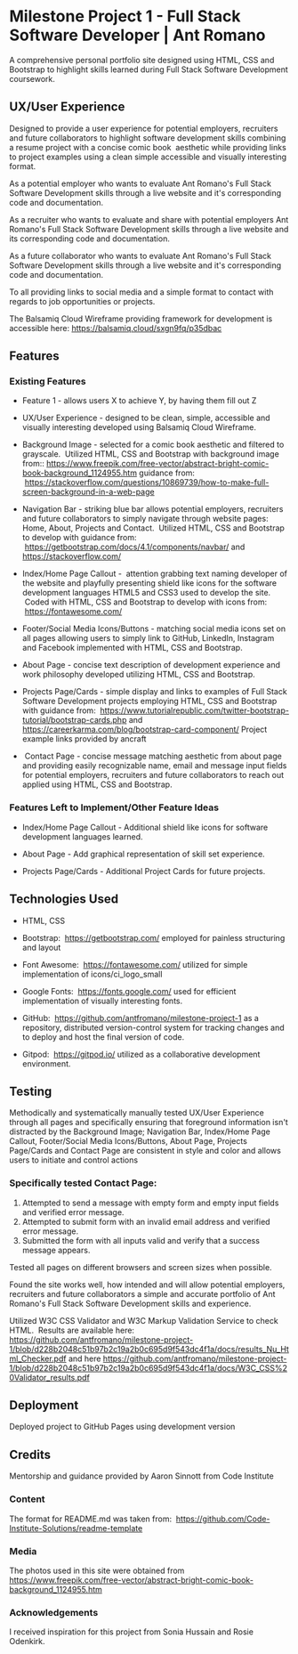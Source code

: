 # Milestone Project 1 - Full Stack Software Developer | Ant Romano
A comprehensive personal portfolio site designed using HTML, CSS and Bootstrap to highlight skills learned during Full Stack Software Development coursework.

## UX/User Experience
Designed to provide a user experience for potential employers, recruiters and future collaborators to highlight software development skills combining a resume project with a concise comic book
 aesthetic while providing links to project examples using a clean simple accessible and visually interesting format.

As a potential employer who wants to evaluate Ant Romano's Full Stack Software Development skills through a live website and it's corresponding code and documentation.

As a recruiter who wants to evaluate and share with potential employers Ant Romano's Full Stack Software Development skills through a live website and its corresponding code and documentation.

As a future collaborator who wants to evaluate Ant Romano's Full Stack Software Development skills through a live website and it's corresponding code and documentation.

To all providing links to social media and a simple format to contact with regards to job opportunities or projects.

The Balsamiq Cloud Wireframe providing framework for development is accessible here: https://balsamiq.cloud/sxgn9fq/p35dbac 

## Features
### Existing Features
* Feature 1 - allows users X to achieve Y, by having them fill out Z

* UX/User Experience - designed to be clean, simple, accessible and visually interesting developed using Balsamiq Cloud Wireframe.

* Background Image - selected for a comic book aesthetic and filtered to grayscale.  Utilized HTML, CSS and Bootstrap with background image from:: https://www.freepik.com/free-vector/abstract-bright-comic-book-background_1124955.htm
guidance from:  https://stackoverflow.com/questions/10869739/how-to-make-full-screen-background-in-a-web-page

* Navigation Bar - striking blue bar allows potential employers, recruiters and future collaborators to simply navigate through website pages: Home, About, Projects and Contact.  Utilized HTML, CSS and Bootstrap to develop with guidance from:  https://getbootstrap.com/docs/4.1/components/navbar/ and https://stackoverflow.com/

* Index/Home Page Callout -  attention grabbing text naming developer of the website and playfully presenting shield like icons for the software development languages HTML5 and CSS3 used to develop the site.  Coded with HTML, CSS and Bootstrap to develop with icons from:  https://fontawesome.com/

* Footer/Social Media Icons/Buttons - matching social media icons set on all pages allowing users to simply link to GitHub, LinkedIn, Instagram and Facebook implemented with HTML, CSS and Bootstrap.

* About Page - concise text description of development experience and work philosophy developed utilizing HTML, CSS and Bootstrap.

* Projects Page/Cards - simple display and links to examples of Full Stack Software Development projects employing HTML, CSS and Bootstrap with guidance from:  https://www.tutorialrepublic.com/twitter-bootstrap-tutorial/bootstrap-cards.php and https://careerkarma.com/blog/bootstrap-card-component/
Project example links provided by ancraft 
*  Contact Page - concise message matching aesthetic from about page and providing easily recognizable name, email and message input fields for potential employers, recruiters and future collaborators to reach out applied using HTML, CSS and Bootstrap.

### Features Left to Implement/Other Feature Ideas

* Index/Home Page Callout - Additional shield like icons for software development languages learned.

* About Page - Add graphical representation of skill set experience. 

* Projects Page/Cards - Additional Project Cards for future projects.

## Technologies Used
* HTML, CSS

* Bootstrap:  https://getbootstrap.com/ employed for painless structuring and layout

* Font Awesome:  https://fontawesome.com/ utilized for simple implementation of icons/ci_logo_small

* Google Fonts:  https://fonts.google.com/ used for efficient implementation of visually interesting fonts.

* GitHub:  https://github.com/antfromano/milestone-project-1 as a repository, distributed version-control system for tracking changes and to deploy and host the final version of code.

* Gitpod:  https://gitpod.io/ utilized as a collaborative development environment.

## Testing

Methodically and systematically manually tested UX/User Experience through all pages and specifically ensuring that foreground information isn't distracted by the Background Image;
Navigation Bar, Index/Home Page Callout, Footer/Social Media Icons/Buttons, About Page, Projects Page/Cards and Contact Page are consistent in style and color and allows users to initiate and control actions

### Specifically tested Contact Page:
1. Attempted to send a message with empty form and empty input fields and verified error message.
2. Attempted to submit form with an invalid email address and verified error message.
3. Submitted the form with all inputs valid and verify that a success message appears.

Tested all pages on different browsers and screen sizes when possible.

Found the site works well, how intended and will allow potential employers, recruiters and future collaborators a simple and accurate portfolio of Ant Romano's Full Stack Software Development skills and experience.

Utilized W3C CSS Validator and W3C Markup Validation Service to check HTML.  Results are available here:  
https://github.com/antfromano/milestone-project-1/blob/d228b2048c51b97b2c19a2b0c695d9f543dc4f1a/docs/results_Nu_Html_Checker.pdf and here
https://github.com/antfromano/milestone-project-1/blob/d228b2048c51b97b2c19a2b0c695d9f543dc4f1a/docs/W3C_CSS%20Validator_results.pdf

## Deployment
Deployed project to GitHub Pages using development version

## Credits
Mentorship and guidance provided by Aaron Sinnott from Code Institute

### Content
The format for README.md was taken from:  https://github.com/Code-Institute-Solutions/readme-template

### Media
The photos used in this site were obtained from https://www.freepik.com/free-vector/abstract-bright-comic-book-background_1124955.htm

### Acknowledgements
I received inspiration for this project from Sonia Hussain and Rosie Odenkirk.